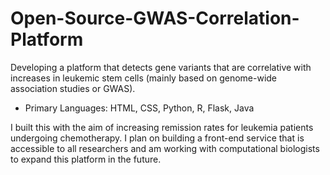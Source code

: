 # Open-Source-GWAS-Correlation-Platform
Developing a platform that detects gene variants that are correlative with increases in leukemic stem cells (mainly based on genome-wide association studies or GWAS).   
- Primary Languages: HTML, CSS, Python, R, Flask, Java   

I built this with the aim of increasing remission rates for leukemia patients undergoing chemotherapy. I plan on building a front-end service that is accessible to all researchers and am working with computational biologists to expand this platform in the future. 
 
 
 
